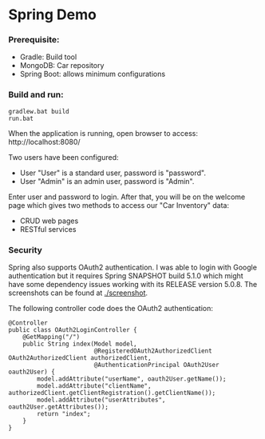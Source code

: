 # Spring Demo

### Prerequisite:
- Gradle: Build tool
- MongoDB: Car repository
- Spring Boot: allows minimum configurations

### Build and run:
```
gradlew.bat build
run.bat
```

When the application is running, open browser to access:
	http://localhost:8080/

Two users have been configured:
- User "User" is a standard user, password is "password".
- User "Admin" is an admin user, password is "Admin".

Enter user and password to login. After that, you will be on the welcome page which gives two methods to access our "Car Inventory" data:
- CRUD web pages
- RESTful services
  

### Security
Spring also supports OAuth2 authentication. I was able to login with Google authentication but it requires Spring SNAPSHOT build 5.1.0 which might have some dependency issues working with its RELEASE version 5.0.8.
The screenshots can be found at [./screenshot](./screenshot).

The following controller code does the OAuth2 authentication:
```
@Controller
public class OAuth2LoginController {
	@GetMapping("/")
	public String index(Model model,
						@RegisteredOAuth2AuthorizedClient OAuth2AuthorizedClient authorizedClient,
						@AuthenticationPrincipal OAuth2User oauth2User) {
		model.addAttribute("userName", oauth2User.getName());
		model.addAttribute("clientName", authorizedClient.getClientRegistration().getClientName());
		model.addAttribute("userAttributes", oauth2User.getAttributes());
		return "index";
	}
}
```

